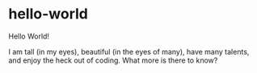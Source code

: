 # hello-world

Hello World!

I am tall (in my eyes), beautiful (in the eyes of many), have many talents, and enjoy the heck out of coding.
What more is there to know?
